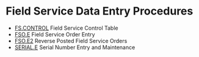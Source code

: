 # Field Service Data Entry Procedures

<PageHeader />

* [FS.CONTROL](FS-CONTROL/README.md) Field Service Control Table
* [FSO.E](FS-CONTROL/FSO-E/README.md) Field Service Order Entry
* [FSO.E2](FSO-E2/README.md) Reverse Posted Field Service Orders
* [SERIAL.E](SERIAL-E/README.md) Serial Number Entry and Maintenance
  
<badge text= "Version 8.10.57" vertical="middle" />

<PageFooter />
